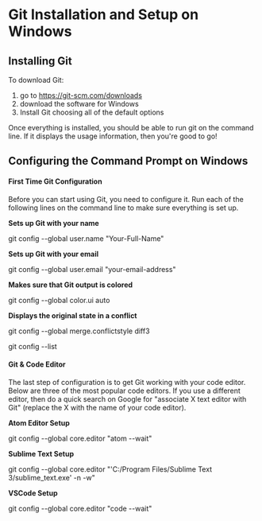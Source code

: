 # Git Installation and Setup on Windows

## Installing Git
To download Git:
 1. go to https://git-scm.com/downloads
 2. download the software for Windows
 3. Install Git choosing all of the default options

Once everything is installed, you should be able to run git on the command line. If it displays the usage information, then you're good to go!

## Configuring the Command Prompt on Windows

#### First Time Git Configuration
Before you can start using Git, you need to configure it. Run each of the following lines on the command line to make sure everything is set up.

**Sets up Git with your name**

git config --global user.name "Your-Full-Name"

**Sets up Git with your email**

git config --global user.email "your-email-address"

**Makes sure that Git output is colored**

git config --global color.ui auto

**Displays the original state in a conflict**

git config --global merge.conflictstyle diff3

git config --list


#### Git & Code Editor
The last step of configuration is to get Git working with your code editor. Below are three of the most popular code editors. If you use a different editor, then do a quick search on Google for "associate X text editor with Git" (replace the X with the name of your code editor).


**Atom Editor Setup**

git config --global core.editor "atom --wait"

**Sublime Text Setup**

git config --global core.editor "'C:/Program Files/Sublime Text 3/sublime_text.exe' -n -w"

**VSCode Setup**

git config --global core.editor "code --wait"
